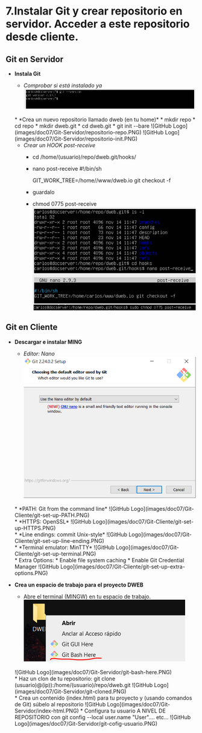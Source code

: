 # 7.Instalar Git y crear repositorio en servidor. Acceder a este repositorio desde cliente.

## Git en Servidor

* **Instala Git**
    * *Comprobar si está instalado ya*
    ![GitHub Logo](images/doc07/Git-Servidor/git-version.PNG)
    <br>
    * *Crea un nuevo repositorio llamado dweb (en tu home)*
        * mkdir repo 
        * cd repo
        * mkdir dweb.git
        * cd dweb.git
        * git init --bare
    ![GitHub Logo](images/doc07/Git-Servidor/repositorio-repo.PNG)
    ![GitHub Logo](images/doc07/Git-Servidor/repositorio-init.PNG)

    * *Crear un HOOK post-receive*
        * cd /home/(usuario)/repo/dweb.git/hooks/
        * nano post-receive
            #!/bin/sh

            GIT_WORK_TREE=/home/<usuario>/www/dweb.io git checkout -f
        * guardalo
        * chmod 0775 post-receive
    ![GitHub Logo](images/doc07/Git-Servidor/hook.PNG)
    ![GitHub Logo](images/doc07/Git-Servidor/hook-nano.PNG)
    ![GitHub Logo](images/doc07/Git-Servidor/hook-chmod.PNG)


## Git en Cliente

* **Descargar e instalar MING**
    * *Editor: Nano*
    ![GitHub Logo](images/doc07/Git-Cliente/git-set-up-editor.PNG)
    <br>
    * *PATH:  Git from the command line*
    ![GitHub Logo](images/doc07/Git-Cliente/git-set-up-PATH.PNG)
    <br>
    * *HTTPS: OpenSSL*
    ![GitHub Logo](images/doc07/Git-Cliente/git-set-up-HTTPS.PNG)
    <br>
    * *Line endings: commit Unix-style*
    ![GitHub Logo](images/doc07/Git-Cliente/git-set-up-line-ending.PNG)
    <br>
    * *Terminal emulator: MinTTY*
    ![GitHub Logo](images/doc07/Git-Cliente/git-set-up-terminal.PNG)
    <br>
    * Extra Options:
        * Enable file system caching
        * Enable Git Credential Manager
    ![GitHub Logo](images/doc07/Git-Cliente/git-set-up-extra-options.PNG)

* **Crea un espacio de trabajo para el proyecto DWEB**
    * Abre el terminal (MINGW) en tu espacio de trabajo.
        ![GitHub Logo](images/doc07/Git-Servidor/git-clone-git-bash.PNG)
    <br>
        ![GitHub Logo](images/doc07/Git-Servidor/git-bash-here.PNG)
    <br>
    * Haz un clon de tu repositorio: git clone (usuario)@(ip)):/home/(usuario)/repo/dweb.git
        ![GitHub Logo](images/doc07/Git-Servidor/git-cloned.PNG)
    <br>
    * Crea un contenido (index.html) para tu proyecto y (usando comandos de Git) súbelo al repositorio
        ![GitHub Logo](images/doc07/Git-Servidor/index-html.PNG)
    * Configura tu usuario A NIVEL DE REPOSITORIO con git config --local user.name "User".... etc...
        ![GitHub Logo](images/doc07/Git-Servidor/git-cofig-usuario.PNG)


    

